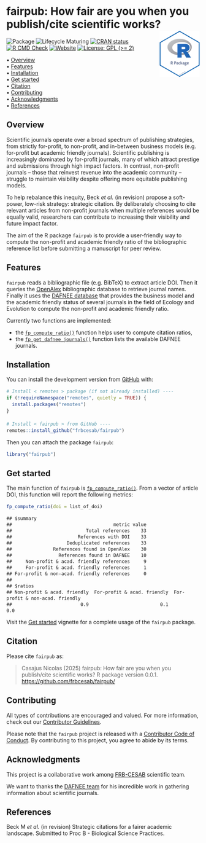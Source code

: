 
<!-- README.md is generated from README.Rmd. Please edit that file -->

fairpub: How fair are you when you publish/cite scientific works?
<img src="man/figures/package-sticker.png" align="right" style="float:right; height:120px;"/>
=========================================================

<!-- badges: start -->

![Package](https://img.shields.io/static/v1?message=Package&logo=r&labelColor=5c5c5c&color=yellowgreen&logoColor=white&label=%20)
![Lifecycle
Maturing](https://img.shields.io/badge/Lifecycle-Maturing-007EC6)
[![CRAN
status](https://www.r-pkg.org/badges/version/fairpub)](https://CRAN.R-project.org/package=fairpub)
[![R CMD
Check](https://github.com/frbcesab/fairpub/actions/workflows/R-CMD-check.yaml/badge.svg)](https://github.com/frbcesab/fairpub/actions/workflows/R-CMD-check.yaml)
[![Website](https://github.com/frbcesab/fairpub/actions/workflows/pkgdown.yaml/badge.svg)](https://github.com/frbcesab/fairpub/actions/workflows/pkgdown.yaml)
[![License: GPL (\>=
2)](https://img.shields.io/badge/License-GPL%20%28%3E%3D%202%29-blue.svg)](https://choosealicense.com/licenses/gpl-2.0/)
<!-- badges: end -->

<p align="left">
• <a href="#overview">Overview</a><br> •
<a href="#features">Features</a><br> •
<a href="#installation">Installation</a><br> •
<a href="#get-started">Get started</a><br> •
<a href="#citation">Citation</a><br> •
<a href="#contributing">Contributing</a><br> •
<a href="#acknowledgments">Acknowledgments</a><br> •
<a href="#references">References</a>
</p>

## Overview

Scientific journals operate over a broad spectrum of publishing
strategies, from strictly for-profit, to non-profit, and in-between
business models (e.g.  for-profit but academic friendly journals).
Scientific publishing is increasingly dominated by for-profit journals,
many of which attract prestige and submissions through high impact
factors. In contrast, non-profit journals – those that reinvest revenue
into the academic community – struggle to maintain visibility despite
offering more equitable publishing models.

To help rebalance this inequity, Beck *et al.* (in revision) propose a
soft-power, low-risk strategy: strategic citation. By deliberately
choosing to cite relevant articles from non-profit journals when
multiple references would be equally valid, researchers can contribute
to increasing their visibility and future impact factor.

The aim of the R package `fairpub` is to provide a user-friendly way to
compute the non-profit and academic friendly ratio of the bibliographic
reference list before submitting a manuscript for peer review.

## Features

`fairpub` reads a bibliographic file (e.g. BibTeX) to extract article
DOI. Then it queries the [OpenAlex](https://openalex.org) bibliographic
database to retrieve journal names. Finally it uses the [DAFNEE
database](https://dafnee.isem-evolution.fr/) that provides the business
model and the academic friendly status of several journals in the field
of Ecology and Evolution to compute the non-profit and academic friendly
ratio.

Currently two functions are implemented:

- the
  [`fp_compute_ratio()`](https://frbcesab.github.io/fairpub/reference/fp_compute_ratio.html)
  function helps user to compute citation ratios,
- the
  [`fp_get_dafnee_journals()`](https://frbcesab.github.io/fairpub/reference/fp_get_dafnee_journals.html)
  function lists the available DAFNEE journals.

## Installation

You can install the development version from
[GitHub](https://github.com/) with:

``` r
# Install < remotes > package (if not already installed) ----
if (!requireNamespace("remotes", quietly = TRUE)) {
  install.packages("remotes")
}

# Install < fairpub > from GitHub ----
remotes::install_github("frbcesab/fairpub")
```

Then you can attach the package `fairpub`:

``` r
library("fairpub")
```

## Get started

The main function of `fairpub` is
[`fp_compute_ratio()`](https://frbcesab.github.io/fairpub/reference/fp_compute_ratio.html).
From a vector of article DOI, this function will report the following
metrics:

``` r
fp_compute_ratio(doi = list_of_doi)
```

    ## $summary
    ##                                     metric value
    ##                           Total references    33
    ##                        References with DOI    33
    ##                    Deduplicated references    33
    ##               References found in OpenAlex    30
    ##                 References found in DAFNEE    10
    ##     Non-profit & acad. friendly references     9
    ##     For-profit & acad. friendly references     1
    ## For-profit & non-acad. friendly references     0
    ## 
    ## $ratios
    ## Non-profit & acad. friendly  For-profit & acad. friendly  For-profit & non-acad. friendly 
    ##                         0.9                          0.1                              0.0 

Visit the [Get
started](https://frbcesab.github.io/fairpub/articles/fairpub.html)
vignette for a complete usage of the `fairpub` package.

## Citation

Please cite `fairpub` as:

> Casajus Nicolas (2025) fairpub: How fair are you when you publish/cite
> scientific works? R package version 0.0.1.
> <https://github.com/frbcesab/fairpub/>

## Contributing

All types of contributions are encouraged and valued. For more
information, check out our [Contributor
Guidelines](https://github.com/frbcesab/fairpub/blob/main/CONTRIBUTING.md).

Please note that the `fairpub` project is released with a [Contributor
Code of
Conduct](https://contributor-covenant.org/version/2/1/CODE_OF_CONDUCT.html).
By contributing to this project, you agree to abide by its terms.

## Acknowledgments

This project is a collaborative work among
[FRB-CESAB](https://www.fondationbiodiversite.fr/en/about-the-foundation/le-cesab/)
scientific team.

We want to thanks the [DAFNEE team](https://dafnee.isem-evolution.fr/)
for his incredible work in gathering information about scientific
journals.

## References

Beck M *et al.* (in revision) Strategic citations for a fairer academic
landscape. Submitted to Proc B - Biological Science Practices.
